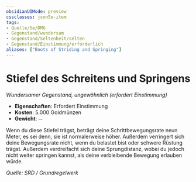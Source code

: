 ```yaml
---
obsidianUIMode: preview
cssclasses: json5e-item
tags:
- Quelle/5e/DMG
- Gegenstand/wundersam
- Gegenstand/Seltenheit/selten
- Gegenstand/Einstimmung/erforderlich
aliases: ["Boots of Striding and Springing"]
---
```

# Stiefel des Schreitens und Springens
*Wundersamer Gegenstand, ungewöhnlich (erfordert Einstimmung)*  

- **Eigenschaften**: Erfordert Einstimmung
- **Kosten**: 5.000 Goldmünzen
- **Gewicht**: ⏤

Wenn du diese Stiefel trägst, beträgt deine Schrittbewegungsrate neun Meter, es sei denn, sie ist normalerweise höher. Außerdem verringert sich deine Bewegungsrate nicht, wenn du belastet bist oder schwere Rüstung trägst. Außerdem verdreifacht sich deine Sprungdistanz, wobei du jedoch nicht weiter springen kannst, als deine verbleibende Bewegung erlauben würde.

*Quelle: SRD / Grundregelwerk*